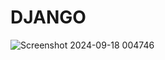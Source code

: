 # DJANGO

![Screenshot 2024-09-18 004746](https://github.com/user-attachments/assets/29821c0c-2170-4c71-90d3-784f64d8bbcb)
